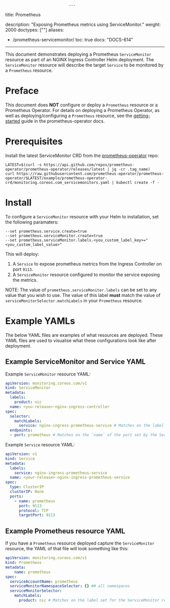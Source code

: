                                 ---
title: Prometheus

description: "Exposing Prometheus metrics using ServiceMonitor."
weight: 2000
doctypes: [""]
aliases:
- /prometheus-servicemonitor/
toc: true
docs: "DOCS-614"
---

This document demonstrates deploying a Prometheus `ServiceMonitor` resource as part of an NGINX Ingress Controller Helm deployment.
The `ServiceMonitor` resource will describe the target `Service` to be monitored by a `Prometheus` resource.

# Preface
This document does **NOT** configure or deploy a `Prometheus` resource or a Prometheus Operator.
For details on deploying a Prometheus Operator, as well as deploying/configuring a `Prometheus` resource, see the [getting-started](https://prometheus-operator.dev/docs/user-guides/getting-started/) guide in the prometheus-operator docs.


# Prerequisites
Install the latest ServiceMonitor CRD from the [prometheus-operator](https://github.com/prometheus-operator/prometheus-operator) repo:
```console
LATEST=$(curl -s https://api.github.com/repos/prometheus-operator/prometheus-operator/releases/latest | jq -cr .tag_name)
curl https://raw.githubusercontent.com/prometheus-operator/prometheus-operator/$LATEST/example/prometheus-operator-crd/monitoring.coreos.com_servicemonitors.yaml | kubectl create -f -
```


# Install
To configure a `ServiceMonitor` resource with your Helm to installation, set the following paramaters:
```shell
--set prometheus.service.create=true 
--set prometheus.serviceMonitor.create=true
--set prometheus.serviceMonitor.labels.<you_custom_label_key>="<you_custom_label_value>"
```

This will deploy:
1. A `Service` to expose prometheus metrics from the Ingress Controller on port `9113`.
2. A `ServiceMonitor` resource configured to monitor the service exposing the metrics.

NOTE: The value of `prometheus.serviceMonitor.labels` can be set to any value that you wish to use.
The value of this label **must** match the value of `serviceMonitorSelector.matchLabels` in your `Prometheus` resource.

# Example YAMLs
The below YAML files are examples of what resources are deployed.
These YAML files are used to visualise what these configurations look like after deployment.

## Example ServiceMonitor and Service YAML

Example `ServiceMonitor` resource YAML:
```yaml
apiVersion: monitoring.coreos.com/v1
kind: ServiceMonitor
metadata:
  labels:
    product: nic
  name: <you-release>-nginx-ingress-controller
spec:
  selector:
    matchLabels:
      service: nginx-ingress-prometheus-service # Matches on the label set by the Service.
  endpoints:
  - port: prometheus # Matches on the `name` of the port set by the Service.
```

Example `Service` resource YAML:
```yaml
apiVersion: v1
kind: Service
metadata:
  labels:
    service: nginx-ingress-prometheus-service
  name: <your-release>-nginx-ingress-prometheus-service
spec:
  type: ClusterIP
  clusterIP: None
  ports:
    - name: prometheus
      port: 9113
      protocol: TCP
      targetPort: 9113
```

## Example Prometheus resource YAML
If you have a `Prometheus` resource deployed capture the `ServiceMonitor` resource, the YAML of that file will look something like this:
```yaml
apiVersion: monitoring.coreos.com/v1
kind: Prometheus
metadata:
    name: prometheus
spec:
  serviceAccountName: prometheus
  serviceMonitorNamespaceSelector: {} ## all namespaces
  serviceMonitorSelector:
    matchLabels:
      product: nic # Matches on the label set for the ServiceMonitor resource
```
